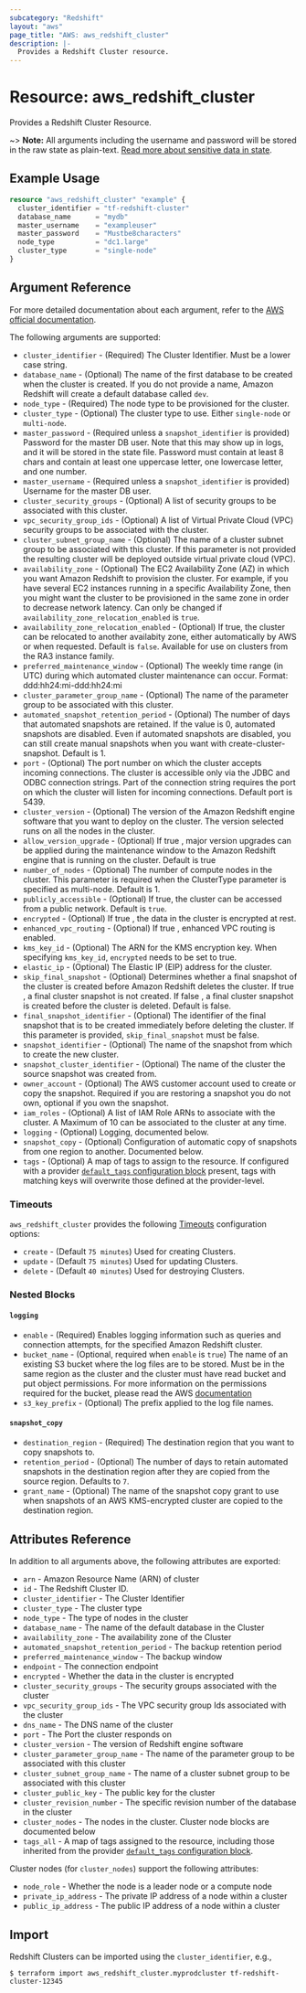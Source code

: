 ```yaml
---
subcategory: "Redshift"
layout: "aws"
page_title: "AWS: aws_redshift_cluster"
description: |-
  Provides a Redshift Cluster resource.
---
```


# Resource: aws_redshift_cluster

Provides a Redshift Cluster Resource.

~> **Note:** All arguments including the username and password will be stored in the raw state as plain-text.
[Read more about sensitive data in state](https://www.terraform.io/docs/state/sensitive-data.html).

## Example Usage

```terraform
resource "aws_redshift_cluster" "example" {
  cluster_identifier = "tf-redshift-cluster"
  database_name      = "mydb"
  master_username    = "exampleuser"
  master_password    = "Mustbe8characters"
  node_type          = "dc1.large"
  cluster_type       = "single-node"
}
```

## Argument Reference

For more detailed documentation about each argument, refer to
the [AWS official documentation](http://docs.aws.amazon.com/cli/latest/reference/redshift/index.html#cli-aws-redshift).

The following arguments are supported:

* `cluster_identifier` - (Required) The Cluster Identifier. Must be a lower case string.
* `database_name` - (Optional) The name of the first database to be created when the cluster is created.
  If you do not provide a name, Amazon Redshift will create a default database called `dev`.
* `node_type` - (Required) The node type to be provisioned for the cluster.
* `cluster_type` - (Optional) The cluster type to use. Either `single-node` or `multi-node`.
* `master_password` - (Required unless a `snapshot_identifier` is provided) Password for the master DB user.
  Note that this may show up in logs, and it will be stored in the state file. Password must contain at least 8 chars and
  contain at least one uppercase letter, one lowercase letter, and one number.
* `master_username` - (Required unless a `snapshot_identifier` is provided) Username for the master DB user.
* `cluster_security_groups` - (Optional) A list of security groups to be associated with this cluster.
* `vpc_security_group_ids` - (Optional) A list of Virtual Private Cloud (VPC) security groups to be associated with the cluster.
* `cluster_subnet_group_name` - (Optional) The name of a cluster subnet group to be associated with this cluster. If this parameter is not provided the resulting cluster will be deployed outside virtual private cloud (VPC).
* `availability_zone` - (Optional) The EC2 Availability Zone (AZ) in which you want Amazon Redshift to provision the cluster. For example, if you have several EC2 instances running in a specific Availability Zone, then you might want the cluster to be provisioned in the same zone in order to decrease network latency. Can only be changed if `availability_zone_relocation_enabled` is `true`.
* `availability_zone_relocation_enabled` - (Optional) If true, the cluster can be relocated to another availabity zone, either automatically by AWS or when requested. Default is `false`. Available for use on clusters from the RA3 instance family.
* `preferred_maintenance_window` - (Optional) The weekly time range (in UTC) during which automated cluster maintenance can occur.
  Format: ddd:hh24:mi-ddd:hh24:mi
* `cluster_parameter_group_name` - (Optional) The name of the parameter group to be associated with this cluster.
* `automated_snapshot_retention_period` - (Optional) The number of days that automated snapshots are retained. If the value is 0, automated snapshots are disabled. Even if automated snapshots are disabled, you can still create manual snapshots when you want with create-cluster-snapshot. Default is 1.
* `port` - (Optional) The port number on which the cluster accepts incoming connections.
  The cluster is accessible only via the JDBC and ODBC connection strings.
  Part of the connection string requires the port on which the cluster will listen for incoming connections.
  Default port is 5439.
* `cluster_version` - (Optional) The version of the Amazon Redshift engine software that you want to deploy on the cluster.
  The version selected runs on all the nodes in the cluster.
* `allow_version_upgrade` - (Optional) If true , major version upgrades can be applied during the maintenance window to the Amazon Redshift engine that is running on the cluster. Default is true
* `number_of_nodes` - (Optional) The number of compute nodes in the cluster. This parameter is required when the ClusterType parameter is specified as multi-node. Default is 1.
* `publicly_accessible` - (Optional) If true, the cluster can be accessed from a public network. Default is `true`.
* `encrypted` - (Optional) If true , the data in the cluster is encrypted at rest.
* `enhanced_vpc_routing` - (Optional) If true , enhanced VPC routing is enabled.
* `kms_key_id` - (Optional) The ARN for the KMS encryption key. When specifying `kms_key_id`, `encrypted` needs to be set to true.
* `elastic_ip` - (Optional) The Elastic IP (EIP) address for the cluster.
* `skip_final_snapshot` - (Optional) Determines whether a final snapshot of the cluster is created before Amazon Redshift deletes the cluster. If true , a final cluster snapshot is not created. If false , a final cluster snapshot is created before the cluster is deleted. Default is false.
* `final_snapshot_identifier` - (Optional) The identifier of the final snapshot that is to be created immediately before deleting the cluster. If this parameter is provided, `skip_final_snapshot` must be false.
* `snapshot_identifier` - (Optional) The name of the snapshot from which to create the new cluster.
* `snapshot_cluster_identifier` - (Optional) The name of the cluster the source snapshot was created from.
* `owner_account` - (Optional) The AWS customer account used to create or copy the snapshot. Required if you are restoring a snapshot you do not own, optional if you own the snapshot.
* `iam_roles` - (Optional) A list of IAM Role ARNs to associate with the cluster. A Maximum of 10 can be associated to the cluster at any time.
* `logging` - (Optional) Logging, documented below.
* `snapshot_copy` - (Optional) Configuration of automatic copy of snapshots from one region to another. Documented below.
* `tags` - (Optional) A map of tags to assign to the resource. If configured with a provider [`default_tags` configuration block](/docs/providers/aws/index.html#default_tags-configuration-block) present, tags with matching keys will overwrite those defined at the provider-level.

### Timeouts

`aws_redshift_cluster` provides the following
[Timeouts](https://www.terraform.io/docs/configuration/blocks/resources/syntax.html#operation-timeouts) configuration options:

- `create` - (Default `75 minutes`) Used for creating Clusters.
- `update` - (Default `75 minutes`) Used for updating Clusters.
- `delete` - (Default `40 minutes`) Used for destroying Clusters.

### Nested Blocks

#### `logging`

* `enable` - (Required) Enables logging information such as queries and connection attempts, for the specified Amazon Redshift cluster.
* `bucket_name` - (Optional, required when `enable` is `true`) The name of an existing S3 bucket where the log files are to be stored. Must be in the same region as the cluster and the cluster must have read bucket and put object permissions.
For more information on the permissions required for the bucket, please read the AWS [documentation](http://docs.aws.amazon.com/redshift/latest/mgmt/db-auditing.html#db-auditing-enable-logging)
* `s3_key_prefix` - (Optional) The prefix applied to the log file names.

#### `snapshot_copy`

* `destination_region` - (Required) The destination region that you want to copy snapshots to.
* `retention_period` - (Optional) The number of days to retain automated snapshots in the destination region after they are copied from the source region. Defaults to `7`.
* `grant_name` - (Optional) The name of the snapshot copy grant to use when snapshots of an AWS KMS-encrypted cluster are copied to the destination region.

## Attributes Reference

In addition to all arguments above, the following attributes are exported:

* `arn` - Amazon Resource Name (ARN) of cluster
* `id` - The Redshift Cluster ID.
* `cluster_identifier` - The Cluster Identifier
* `cluster_type` - The cluster type
* `node_type` - The type of nodes in the cluster
* `database_name` - The name of the default database in the Cluster
* `availability_zone` - The availability zone of the Cluster
* `automated_snapshot_retention_period` - The backup retention period
* `preferred_maintenance_window` - The backup window
* `endpoint` - The connection endpoint
* `encrypted` - Whether the data in the cluster is encrypted
* `cluster_security_groups` - The security groups associated with the cluster
* `vpc_security_group_ids` - The VPC security group Ids associated with the cluster
* `dns_name` - The DNS name of the cluster
* `port` - The Port the cluster responds on
* `cluster_version` - The version of Redshift engine software
* `cluster_parameter_group_name` - The name of the parameter group to be associated with this cluster
* `cluster_subnet_group_name` - The name of a cluster subnet group to be associated with this cluster
* `cluster_public_key` - The public key for the cluster
* `cluster_revision_number` - The specific revision number of the database in the cluster
* `cluster_nodes` - The nodes in the cluster. Cluster node blocks are documented below
* `tags_all` - A map of tags assigned to the resource, including those inherited from the provider [`default_tags` configuration block](/docs/providers/aws/index.html#default_tags-configuration-block).

Cluster nodes (for `cluster_nodes`) support the following attributes:

* `node_role` - Whether the node is a leader node or a compute node
* `private_ip_address` - The private IP address of a node within a cluster
* `public_ip_address` - The public IP address of a node within a cluster

## Import

Redshift Clusters can be imported using the `cluster_identifier`, e.g.,

```
$ terraform import aws_redshift_cluster.myprodcluster tf-redshift-cluster-12345
```

